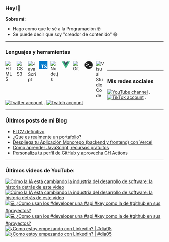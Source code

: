 ### Hey!👋
**Sobre mí:**
- Hago como que le sé a la Programación 🤓 
- Se puede decir que soy "creador de contenido" 😅

---
### Lenguajes y herramientas

<img align="left" alt="HTML5" width="26px" src="https://cdn.jsdelivr.net/gh/devicons/devicon/icons/html5/html5-original.svg" style="padding-right:10px;" />
<img align="left" alt="CSS3" width="26px" src="https://cdn.jsdelivr.net/gh/devicons/devicon/icons/css3/css3-original.svg" style="padding-right:10px;" />
<img align="left" alt="JavaScript" width="26px" src="https://cdn.jsdelivr.net/gh/devicons/devicon/icons/javascript/javascript-original.svg" style="padding-right:10px;" />
<img align="left" alt="Typescript" width="26px" src="https://raw.githubusercontent.com/github/explore/80688e429a7d4ef2fca1e82350fe8e3517d3494d/topics/typescript/typescript.png" style="padding-right:10px;" />
<img align="left" alt="Node.js" width="26px" src="https://cdn.jsdelivr.net/gh/devicons/devicon/icons/nodejs/nodejs-original.svg" style="padding-right:10px;" />
<img align="left" alt="Vue" width="26px" src="https://raw.githubusercontent.com/github/explore/80688e429a7d4ef2fca1e82350fe8e3517d3494d/topics/vue/vue.png" style="padding-right:10px;" />
<img align="left" alt="Git" width="26px" src="https://cdn.jsdelivr.net/gh/devicons/devicon/icons/git/git-original.svg" style="padding-right:10px;" />
<img align="left" alt="Terminal" width="26px" src="https://raw.githubusercontent.com/github/explore/d92924b1d925bb134e308bd29c9de6c302ed3beb/topics/terminal/terminal.png" style="padding-right:10px;" />
<img align="left" alt="Visual Studio Code" width="26px" src="https://cdn.jsdelivr.net/gh/devicons/devicon/icons/vscode/vscode-original.svg" style="padding-right:10px;" />

<br>

---
### Mis redes sociales

[![YouTube channel](https://img.shields.io/youtube/channel/subscribers/UCKMWXwHYoy920OFEN_BM5VQ?style=social)](https://www.youtube.com/@doneberdev)
 . [![TikTok account](https://img.shields.io/endpoint?logo=TikTok&style=social&url=https%3A%2F%2Fdoneber.dev%2Ftiktok-counter%2F)](https://www.tiktok.com/@doneberdev)
 . [![Twitter account](https://img.shields.io/twitter/follow/doneberdev?label=Followers&style=social)](https://twitter.com/doneberdev)
 . [![Twitch account](https://img.shields.io/twitch/status/doneberdev?style=social)](https://twitch.tv/doneberdev)
 
---
### Últimos posts de mi Blog

<!-- BLOG-POST-LIST:START -->
- [El CV definitivo](https://doneber.dev/blog/el-cv-definitivo/)
- [¿Que es realmente un portafolio?](https://doneber.dev/blog/que-es-realmente-un-portafolio/)
- [Despliega tu Aplicación Monorepo &lpar;backend y frontend&rpar; con Vercel](https://doneber.dev/blog/despliega-tu-aplicaci%C3%B3n-monorepo-backend-y-frontend-con-vercel/)
- [Como aprender JavaScript, recursos gratuitos](https://doneber.dev/blog/como-aprender-javascript-recursos-gratuitos/)
- [Personaliza tu perfil de GitHub y aprovecha GH Actions](https://doneber.dev/blog/personaliza-tu-perfil-de-github-y-aprovecha-gh-actions/)
<!-- BLOG-POST-LIST:END -->
 
---
### Últimos videos de YouTube:

<!-- BEGIN YOUTUBE-CARDS -->
[![Cómo la IA está cambiando la industria del desarrollo de software: la historia detrás de este video](https://ytcards.demolab.com/?id=SCYqe9e8vtI&title=C%C3%B3mo+la+IA+est%C3%A1+cambiando+la+industria+del+desarrollo+de+software%3A+la+historia+detr%C3%A1s+de+este+video&lang=en&timestamp=1681596009&background_color=%230f0f0f&title_color=%23ffffff&stats_color=%23dedede&width=250&duration=574 "Cómo la IA está cambiando la industria del desarrollo de software: la historia detrás de este video")](https://www.youtube.com/watch?v=SCYqe9e8vtI#gh-dark-mode-only)[![Cómo la IA está cambiando la industria del desarrollo de software: la historia detrás de este video](https://ytcards.demolab.com/?id=SCYqe9e8vtI&title=C%C3%B3mo+la+IA+est%C3%A1+cambiando+la+industria+del+desarrollo+de+software%3A+la+historia+detr%C3%A1s+de+este+video&lang=en&timestamp=1681596009&background_color=%230d1117&title_color=%23ffffff&stats_color=%23dedede&width=250&duration=574 "Cómo la IA está cambiando la industria del desarrollo de software: la historia detrás de este video")](https://www.youtube.com/watch?v=SCYqe9e8vtI#gh-light-mode-only)
[![💻 ¿Como usan los #developer una #api #key como la de #github en sus #proyectos?](https://ytcards.demolab.com/?id=_a8nuULRwYs&title=%F0%9F%92%BB+%C2%BFComo+usan+los+%23developer+una+%23api+%23key+como+la+de+%23github+en+sus+%23proyectos%3F&lang=en&timestamp=1681253577&background_color=%230f0f0f&title_color=%23ffffff&stats_color=%23dedede&width=250&duration=58 "💻 ¿Como usan los #developer una #api #key como la de #github en sus #proyectos?")](https://www.youtube.com/watch?v=_a8nuULRwYs#gh-dark-mode-only)[![💻 ¿Como usan los #developer una #api #key como la de #github en sus #proyectos?](https://ytcards.demolab.com/?id=_a8nuULRwYs&title=%F0%9F%92%BB+%C2%BFComo+usan+los+%23developer+una+%23api+%23key+como+la+de+%23github+en+sus+%23proyectos%3F&lang=en&timestamp=1681253577&background_color=%230d1117&title_color=%23ffffff&stats_color=%23dedede&width=250&duration=58 "💻 ¿Como usan los #developer una #api #key como la de #github en sus #proyectos?")](https://www.youtube.com/watch?v=_a8nuULRwYs#gh-light-mode-only)
[![¿Como estoy empezando con LinkedIn? | #dia05](https://ytcards.demolab.com/?id=rltpD5exTsM&title=%C2%BFComo+estoy+empezando+con+LinkedIn%3F+%7C+%23dia05&lang=en&timestamp=1680645611&background_color=%230f0f0f&title_color=%23ffffff&stats_color=%23dedede&width=250&duration=507 "¿Como estoy empezando con LinkedIn? | #dia05")](https://www.youtube.com/watch?v=rltpD5exTsM#gh-dark-mode-only)[![¿Como estoy empezando con LinkedIn? | #dia05](https://ytcards.demolab.com/?id=rltpD5exTsM&title=%C2%BFComo+estoy+empezando+con+LinkedIn%3F+%7C+%23dia05&lang=en&timestamp=1680645611&background_color=%230d1117&title_color=%23ffffff&stats_color=%23dedede&width=250&duration=507 "¿Como estoy empezando con LinkedIn? | #dia05")](https://www.youtube.com/watch?v=rltpD5exTsM#gh-light-mode-only)
<!-- END YOUTUBE-CARDS -->
